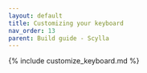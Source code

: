 ```yaml
---
layout: default
title: Customizing your keyboard
nav_order: 13
parent: Build guide - Scylla
---
```



{% include customize_keyboard.md %}